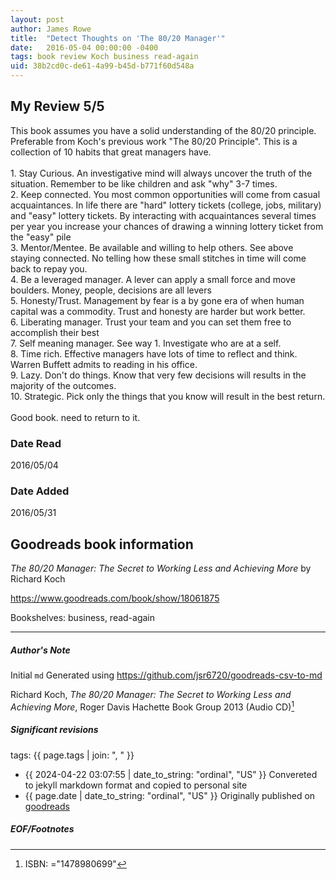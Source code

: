 ```yaml
---
layout: post
author: James Rowe
title:  "Detect Thoughts on 'The 80/20 Manager'"
date:   2016-05-04 00:00:00 -0400
tags: book review Koch business read-again
uid: 38b2cd0c-de61-4a99-b45d-b771f60d548a
---
```


<!-- highly dependent on how you personally use jekyll templates, and how you want this to show up -->
<!-- escape any jekyll keys with double brackets -->

## My Review 5/5

This book assumes you have a solid understanding of the 80/20 principle. Preferable from Koch's previous work "The 80/20 Principle". This is a collection of 10 habits that great managers have.<br/><br/>1. Stay Curious. An investigative mind will always uncover the truth of the situation. Remember to be like children and ask "why" 3-7 times.<br/>2. Keep connected. You most common opportunities will come from casual acquaintances. In life there are "hard" lottery tickets (college, jobs, military) and "easy" lottery tickets. By interacting with acquaintances several times per year you increase your chances of drawing a winning lottery ticket from the "easy" pile<br/>3. Mentor/Mentee. Be available and willing to help others. See above staying connected. No telling how these small stitches in time will come back to repay you.<br/>4. Be a leveraged manager. A lever can apply a small force and move boulders. Money, people, decisions are all levers<br/>5. Honesty/Trust. Management by fear is a by gone era of when human capital was a commodity. Trust and honesty are harder but work better.<br/>6. Liberating manager. Trust your team and you can set them free to accomplish their best<br/>7. Self meaning manager. See way 1. Investigate who are at a self.<br/>8. Time rich. Effective managers have lots of time to reflect and think. Warren Buffett admits to reading in his office.<br/>9. Lazy. Don't do things. Know that very few decisions will results in the majority of the outcomes.<br/>10. Strategic. Pick only the things that you know will result in the best return. <br/><br/>Good book. need to return to it.

### Date Read
2016/05/04

### Date Added
2016/05/31

## Goodreads book information

*The 80/20 Manager: The Secret to Working Less and Achieving More* by Richard Koch

https://www.goodreads.com/book/show/18061875

Bookshelves: business, read-again

---

##### Author's Note

Initial `md` Generated using https://github.com/jsr6720/goodreads-csv-to-md

Richard Koch, *The 80/20 Manager: The Secret to Working Less and Achieving More*, Roger Davis Hachette Book Group 2013 (Audio CD)[^1]

##### Significant revisions

tags: {{ page.tags | join: ", " }} <!-- todo move this somewhere -->

- {{ 2024-04-22 03:07:55 | date_to_string: "ordinal", "US" }} Convereted to jekyll markdown format and copied to personal site
- {{ page.date | date_to_string: "ordinal", "US" }} Originally published on [goodreads](https://www.goodreads.com)

##### EOF/Footnotes

[^1]: ISBN: ="1478980699"